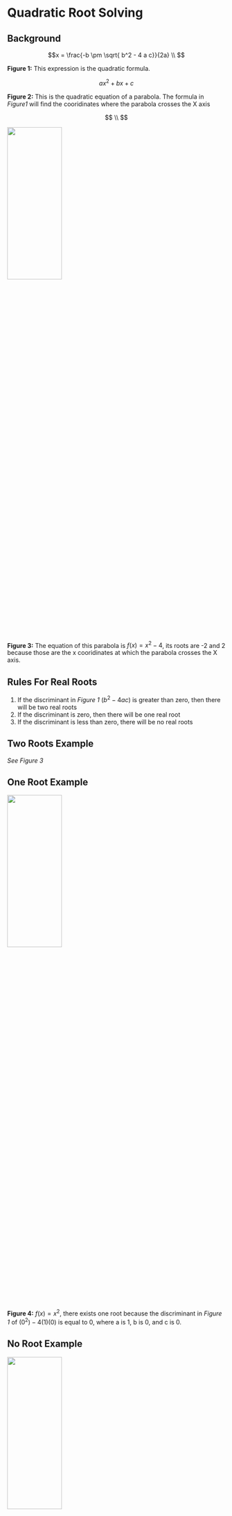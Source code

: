 # Quadratic Root Solving

## Background

$$x = \frac{-b \pm \sqrt{ b^2 - 4 a c}}{2a} \\ $$

**Figure 1:** This expression is the quadratic formula. 

$$ax^2 + bx + c$$

**Figure 2:** This is the quadratic equation of a parabola. The formula in *Figure1* will find the cooridinates where the parabola crosses the X axis

$$ \\ $$

<img src="https://drive.google.com/uc?id=1UBzjwutCArZbiePIewd939Pwic1-t8Jy"  width="50%" height="30%">

**Figure 3:** The equation of this parabola is $f(x) = x^2 - 4$, its roots are -2 and 2 because those are the x cooridinates at which the parabola crosses the X axis.

## Rules For Real Roots
1. If the discriminant in *Figure 1* ($b^2 - 4 a c$) is greater than zero, then there will be two real roots
2. If the discriminant is zero, then there will be one real root
3. If the discriminant is less than zero, there will be no real roots

## Two Roots Example
*See Figure 3*

## One Root Example

<img src="https://drive.google.com/uc?id=1R6V2ltflgc0P1fhChfHnNuCy6ofkrkFs"  width="50%" height="30%">

**Figure 4:** $f(x) = x^2$, there exists one root because the discriminant in *Figure 1* of $(0^2) - 4(1)(0)$ is equal to 0, where a is 1, b is 0, and c is 0.

## No Root Example

<img src="https://drive.google.com/uc?id=1Ei_JmA7r9hmp74Oi5i430-5gpaf_dV8s"  width="50%" height="30%">

**Figure 5:** $f(x) = x^2 + 4$, there exists one root because the discriminant in *Figure 1* of $(0^2) - 4(1)(4)$ is less than 0, where a is 1, b is 0, and c is 4.


# Usage

1. Compile C++ file and execute the executable from the terminal
```
g++ quadratic_formula.cpp -o a.out && ./a.out
```
2. Insert the coefficients of the formula
```
a: <1>
b: <0>
c: <0>
```
3. View the output
```
root 1: 0
```
# Catch2 Unit Testing

The Catch2 unit testing framework is the second most popular unit testing framework for C++, with approximately 11% of professionals using it for their projects. The framework was chosen for its ease of installation, and for the lack of need for functionalities exclusive to Google Test.
